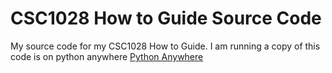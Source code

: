 # CSC1028 How to Guide Source Code
My source code for my CSC1028 How to Guide. 
I am running a copy of this code is on python anywhere
[Python Anywhere](http://howtoguide2022.eu.pythonanywhere.com/)
